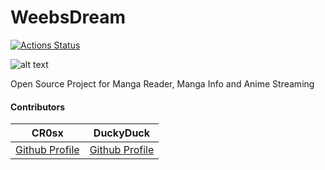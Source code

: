 # WeebsDream
[![Actions Status](https://github.com/rezaldyns/WeebsDream/workflows/Node.js%20CI/badge.svg)](https://github.com/rezaldyns/WeebsDream/actions)

![alt text](https://i.ibb.co/58hptWL/Logo.png)


 Open Source Project for Manga Reader, Manga Info and Anime Streaming

#### Contributors 
**CR0sx**       | **DuckyDuck**
:-------------------------:|:-------------------------:
[Github Profile](https://github.com/CR0sx)   | [Github Profile](https://github.com/rezaldyns)
